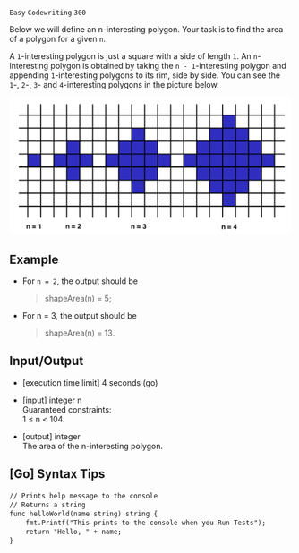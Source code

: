 `Easy`	`Codewriting` 	`300`

Below we will define an n-interesting polygon. Your task is to find the area of a polygon for a given `n`.

A `1`-interesting polygon is just a square with a side of length `1`. An `n`-interesting polygon is obtained by taking the `n - 1`-interesting polygon and appending `1`-interesting polygons to its rim, side by side. You can see the `1`-, `2`-, `3`- and `4`-interesting polygons in the picture below.

![Alt text](image.png?raw=true "Title")

## Example

- For `n = 2`, the output should be
    > shapeArea(n) = 5;

- For n = 3, the output should be
    > shapeArea(n) = 13.

## Input/Output

- [execution time limit] 4 seconds (go)

- [input] integer n \
    Guaranteed constraints: \
    1 ≤ n < 104.

- [output] integer \
    The area of the n-interesting polygon.

## [Go] Syntax Tips

```
// Prints help message to the console
// Returns a string
func helloWorld(name string) string {
    fmt.Printf("This prints to the console when you Run Tests");
    return "Hello, " + name;
}
```